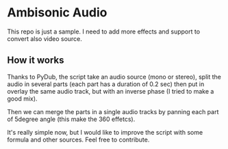 # Ambisonic Audio

This repo is just a sample.
I need to add more effects and support to convert also video source.

## How it works
Thanks to PyDub, the script take an audio source (mono or stereo), split the audio in several parts (each part has a duration of 0.2 sec) then put in overlay the same audio track, but with an inverse phase (I tried to make a good mix).

Then we can merge the parts in a single audio tracks by panning each part of 5degree angle (this make the 360 effetcs).


It's really simple now, but I would like to improve the script with some formula and other sources.
Feel free to contribute.